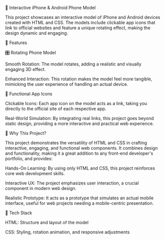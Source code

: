
📱 Interactive iPhone & Android Phone Model

This project showcases an interactive model of iPhone and Android devices created with HTML and CSS. The models include clickable app icons that link to official websites and feature a unique rotating effect, making the design dynamic and engaging.

🌟 Features

🎛️ Rotating Phone Model

Smooth Rotation: The model rotates, adding a realistic and visually engaging 3D effect.

Enhanced Interaction: This rotation makes the model feel more tangible, mimicking the user experience of handling an actual device.


📲 Functional App Icons

Clickable Icons: Each app icon on the model acts as a link, taking you directly to the official site of each respective app.

Real-World Simulation: By integrating real links, this project goes beyond static design, providing a more interactive and practical web experience.


🚀 Why This Project?

This project demonstrates the versatility of HTML and CSS in crafting interactive, engaging, and functional web components. It combines design and functionality, making it a great addition to any front-end developer's portfolio, and provides:

Hands-On Learning: By using only HTML and CSS, this project reinforces core web development skills.

Interactive UX: The project emphasizes user interaction, a crucial component in modern web design.

Realistic Prototype: It acts as a prototype that simulates an actual mobile interface, useful for web projects needing a mobile-centric presentation.


🔧 Tech Stack

HTML: Structure and layout of the model

CSS: Styling, rotation animation, and responsive adjustments


